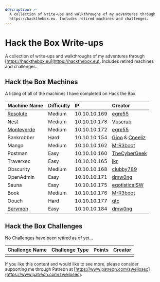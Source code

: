 ```yaml
---
description: >-
  A collection of write-ups and walkthroughs of my adventures through
  https://hackthebox.eu. Includes retired machines and challenges.
---
```


# Hack the Box Write-ups

A collection of write-ups and walkthroughs of my adventures through [https://hackthebox.eu](https://hackthebox.eu). Includes retired machines and challenges.

## Hack the Box Machines

A listing of all of the machines I have completed on Hack the Box.

| Machine Name | Difficulty | IP | Creator |
| :--- | :--- | :--- | :--- |
| [Resolute](machines/resolute-write-up.md) | Medium | 10.10.10.169 | [egre55](https://www.hackthebox.eu/home/users/profile/1190) |
| [Nest](machines/nest-write-up.md) | Medium | 10.10.10.178 | [Vbscrub](https://www.hackthebox.eu/home/users/profile/158833) |
| [Monteverde](machines/monteverde-write-up.md) | Medium | 10.10.10.172 | [egre55](https://www.hackthebox.eu/home/users/profile/1190) |
| Bankrobber | Hard | 10.10.10.154 | [Gioo](https://www.hackthebox.eu/home/users/profile/623) & [Cneeliz](https://www.hackthebox.eu/home/users/profile/3244) |
| Mango | Medium | 10.10.10.162 | [MrR3boot](https://www.hackthebox.eu/home/users/profile/13531) |
| Postman | Easy | 10.10.10.160 | [TheCyberGeek](https://www.hackthebox.eu/home/users/profile/114053) |
| Traverxec | Easy | 10.10.10.165 | [jkr](https://www.hackthebox.eu/home/users/profile/77141) |
| Obscurity | Medium | 10.10.10.168 | [clubby789](https://www.hackthebox.eu/home/users/profile/83743) |
| OpenAdmin | Easy | 10.10.10.171 | [dmw0ng](https://www.hackthebox.eu/home/users/profile/82600) |
| Sauna | Easy | 10.10.10.175 | [egotisticalSW](https://www.hackthebox.eu/home/users/profile/94858) |
| Book | Medium | 10.10.10.176 | [MrR3boot](https://www.hackthebox.eu/home/users/profile/13531) |
| Oouch | Hard | 10.10.10.177 | [qtc](https://www.hackthebox.eu/home/users/profile/103578) |
| [Servmon](machines/servmon-write-up.md) | Easy | 10.10.10.184 | [dmw0ng](https://www.hackthebox.eu/home/users/profile/82600) |

## Hack the Box Challenges

No Challenges have been retired as of yet...

| Challenge Name | Challenge Type | Points | Creator |
| :--- | :--- | :--- | :--- |
|  |  |  |  |

If you like this content and would like to see more, please consider supporting me through Patreon at [https://www.patreon.com/zweilosec](https://www.patreon.com/zweilosec).

